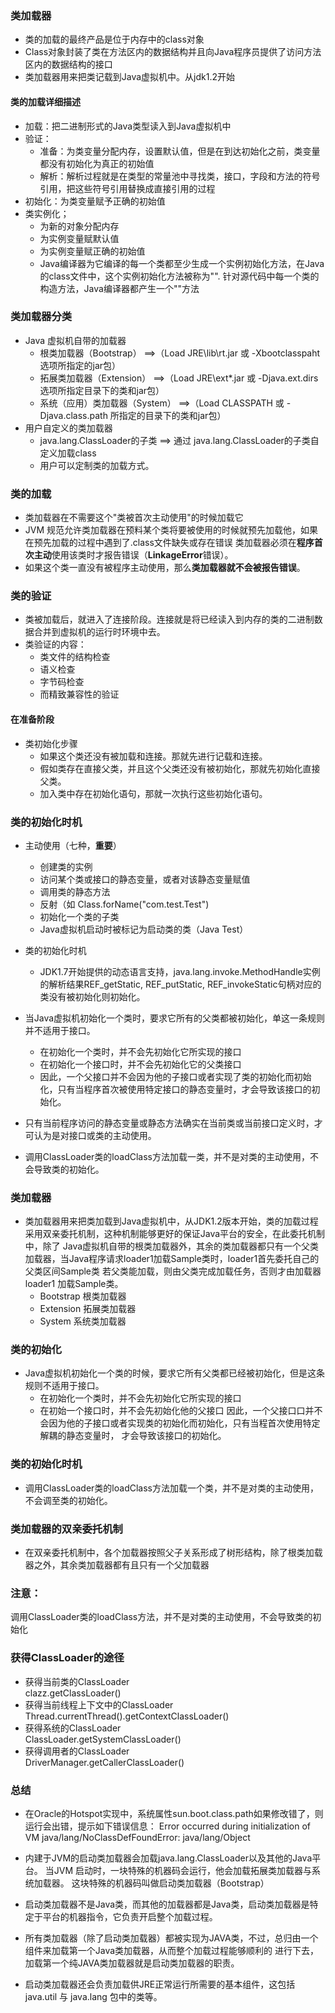 ### 类加载器
* 类的加载的最终产品是位于内存中的class对象
* Class对象封装了类在方法区内的数据结构并且向Java程序员提供了访问方法区内的数据结构的接口
* 类加载器用来把类记载到Java虚拟机中。从jdk1.2开始

#### 类的加载详细描述
* 加载：把二进制形式的Java类型读入到Java虚拟机中
* 验证：
  * 准备：为类变量分配内存，设置默认值，但是在到达初始化之前，类变量都没有初始化为真正的初始值
  * 解析：解析过程就是在类型的常量池中寻找类，接口，字段和方法的符号引用，把这些符号引用替换成直接引用的过程  
* 初始化：为类变量赋予正确的初始值
* 类实例化；
  * 为新的对象分配内存
  * 为实例变量赋默认值
  * 为实例变量赋正确的初始值
  * Java编译器为它编译的每一个类都至少生成一个实例初始化方法，在Java的class文件中，这个实例初始化方法被称为"<init>".
针对源代码中每一个类的构造方法，Java编译器都产生一个"<init>"方法

### 类加载器分类
* Java 虚拟机自带的加载器
  * 根类加载器（Bootstrap）       ==>（Load JRE\lib\rt.jar 或 -Xbootclasspaht 选项所指定的jar包）
  * 拓展类加载器（Extension）     ==>（Load JRE\ext\*.jar 或 -Djava.ext.dirs 选项所指定目录下的类和jar包）
  * 系统（应用）类加载器（System） ==>（Load CLASSPATH 或 -Djava.class.path 所指定的目录下的类和jar包）
* 用户自定义的类加载器
  * java.lang.ClassLoader的子类  ==> 通过 java.lang.ClassLoader的子类自定义加载class
  * 用户可以定制类的加载方式。
  
### 类的加载
* 类加载器在不需要这个"类被首次主动使用"的时候加载它
* JVM 规范允许类加载器在预料某个类将要被使用的时候就预先加载他，如果在预先加载的过程中遇到了.class文件缺失或存在错误
类加载器必须在**程序首次主动**使用该类时才报告错误（**LinkageError**错误）。
* 如果这个类一直没有被程序主动使用，那么**类加载器就不会被报告错误**。

### 类的验证
* 类被加载后，就进入了连接阶段。连接就是将已经读入到内存的类的二进制数据合并到虚拟机的运行时环境中去。
* 类验证的内容：
  * 类文件的结构检查
  * 语义检查
  * 字节码检查
  * 而精致兼容性的验证
  
#### 在准备阶段
* 类初始化步骤
  * 如果这个类还没有被加载和连接。那就先进行记载和连接。
  * 假如类存在直接父类，并且这个父类还没有被初始化，那就先初始化直接父类。
  * 加入类中存在初始化语句，那就一次执行这些初始化语句。
 
### 类的初始化时机
* 主动使用（七种，**重要**）
  * 创建类的实例
  * 访问某个类或接口的静态变量，或者对该静态变量赋值
  * 调用类的静态方法
  * 反射（如 Class.forName("com.test.Test")
  * 初始化一个类的子类
  * Java虚拟机启动时被标记为启动类的类（Java Test）
* 类的初始化时机
  * JDK1.7开始提供的动态语言支持，java.lang.invoke.MethodHandle实例的解析结果REF_getStatic, REF_putStatic,
REF_invokeStatic句柄对应的类没有被初始化则初始化。
* 当Java虚拟机初始化一个类时，要求它所有的父类都被初始化，单这一条规则并不适用于接口。
  * 在初始化一个类时，并不会先初始化它所实现的接口
  * 在初始化一个接口时，并不会先初始化它的父类接口
  * 因此，一个父接口并不会因为他的子接口或者实现了类的初始化而初始化，只有当程序首次被使用特定接口的静态变量时，才会导致该接口的初始化。

* 只有当前程序访问的静态变量或静态方法确实在当前类或当前接口定义时，才可认为是对接口或类的主动使用。

* 调用ClassLoader类的loadClass方法加载一类，并不是对类的主动使用，不会导致类的初始化。

### 类加载器
* 类加载器用来把类加载到Java虚拟机中，从JDK1.2版本开始，类的加载过程采用双亲委托机制，这种机制能够更好的保证Java平台的安全，在此委托机制中，除了
Java虚拟机自带的根类加载器外，其余的类加载器都只有一个父类加载器，当Java程序请求loader1加载Sample类时，loader1首先委托自己的父类区间Sample类
若父类能加载，则由父类完成加载任务，否则才由加载器loader1 加载Sample类。
  * Bootstrap 根类加载器
  * Extension 拓展类加载器
  * System 系统类加载器

### 类的初始化
* Java虚拟机初始化一个类的时候，要求它所有父类都已经被初始化，但是这条规则不适用于接口。
  * 在初始化一个类时，并不会先初始化它所实现的接口
  * 在初始一个接口时，并不会先初始化他的父接口
因此，一个父接口口并不会因为他的子接口或者实现类的初始化而初始化，只有当程首次使用特定解耦的静态变量时，
才会导致该接口的初始化。

### 类的初始化时机
* 调用ClassLoader类的loadClass方法加载一个类，并不是对类的主动使用，不会调至类的初始化。

### 类加载器的双亲委托机制
* 在双亲委托机制中，各个加载器按照父子关系形成了树形结构，除了根类加载器之外，其余类加载器都有且只有一个父加载器



### 注意：
  调用ClassLoader类的loadClass方法，并不是对类的主动使用，不会导致类的初始化
  
  
### 获得ClassLoader的途径
  * 获得当前类的ClassLoader  
    clazz.getClassLoader()
  * 获得当前线程上下文中的ClassLoader  
    Thread.currentThread().getContextClassLoader()
  * 获得系统的ClassLoader  
    ClassLoader.getSystemClassLoader() 
  * 获得调用者的ClassLoader  
    DriverManager.getCallerClassLoader()  
    
    
### 总结 
* 在Oracle的Hotspot实现中，系统属性sun.boot.class.path如果修改错了，则运行会出错，提示如下错误信息：
    Error occurred during initialization of VM 
    java/lang/NoClassDefFoundError: java/lang/Object 

* 内建于JVM的启动类加载器会加载java.lang.ClassLoader以及其他的Java平台。
当JVM 启动时，一块特殊的机器码会运行，他会加载拓展类加载器与系统加载器。
这块特殊的机器码叫做启动类加载器（Bootstrap）

* 启动类加载器不是Java类，而其他的加载器都是Java类，启动类加载器是特定于平台的机器指令，它负责开启整个加载过程。

* 所有类加载器（除了启动类加载器）都被实现为JAVA类，不过，总归由一个组件来加载第一个Java类加载器，从而整个加载过程能够顺利的
进行下去，加载第一个纯JAVA类加载器就是启动类加载器的职责。

* 启动类加载器还会负责加载供JRE正常运行所需要的基本组件，这包括java.util 与 java.lang 包中的类等。